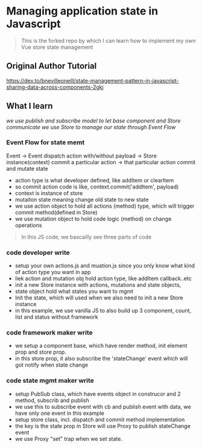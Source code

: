 # Managing application state in Javascript


> This is the forked repo by which I can learn how to implement my own Vue store state management

## Original Author Tutorial
https://dev.to/bnevilleoneill/state-management-pattern-in-javascript-sharing-data-across-components-2gkj


## What I learn



*we use publish and subscribe model to let base component and Store communicate*
*we use Store to manage our state through Event Flow*

### Event Flow for state memt
Event -> Event dispatch action with/without payload -> Store instance(context) commit a particular action -> that particular action commit and mutate state

- action type is what developer defined, like addItem or clearItem
- so commit action code is like, context.commit('addItem', payload)
- context is instance of store
- mutaiton state meaning change old state to new state
- we use action object to hold all actions (method) type, which will trigger commit method(defined in Store)
- we use mutation object to hold code logic (method) on change operations

> In this JS code, we bascailly see three parts of code

### code developer write
- setup your own actions.js and muation.js since you only know what kind of action type you want in app
- liek action and mutation obj hold action type, like addItem callback..etc
- init a new Store instance with actions, mutations and state objects,
- state object hold what states you want to mgmt
- Init the state, which will used when we also need to init a new Store instance
- in this example, we use vanilla JS to also build up 3 component, count, list and status without framework

### code framework maker write
- we setup a component base, which have render method, init element prop and store prop.
- in this store prop, it also subscribe the 'stateChange' event which will got notify when state change


###  code state mgmt maker write
- setup PubSub class, which have events object in construcor and 2 method, subscrib and publish
- we use this to subscribe event with cb and publish event with data, we have only one event in this example
- setup store class, incl. dispatch and commit method implementation
- the key is the state prop in Store will use Proxy to publish stateChange event
- we use Proxy "set" trap when we set state.